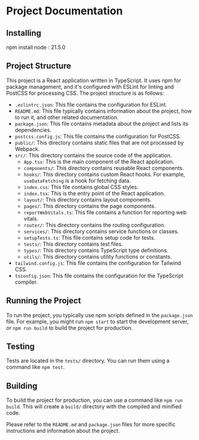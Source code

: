 # Project Documentation

## Installing

npm install
node : 21.5.0

## Project Structure

This project is a React application written in TypeScript. It uses npm for package management, and it's configured with ESLint for linting and PostCSS for processing CSS. The project structure is as follows:

- `.eslintrc.json`: This file contains the configuration for ESLint.
- `README.md`: This file typically contains information about the project, how to run it, and other related documentation.
- `package.json`: This file contains metadata about the project and lists its dependencies.
- `postcss.config.js`: This file contains the configuration for PostCSS.
- `public/`: This directory contains static files that are not processed by Webpack.
- `src/`: This directory contains the source code of the application.
  - `App.tsx`: This is the main component of the React application.
  - `components/`: This directory contains reusable React components.
  - `hooks/`: This directory contains custom React hooks. For example, `useDataFetching` is a hook for fetching data.
  - `index.css`: This file contains global CSS styles.
  - `index.tsx`: This is the entry point of the React application.
  - `layout/`: This directory contains layout components.
  - `pages/`: This directory contains the page components.
  - `reportWebVitals.ts`: This file contains a function for reporting web vitals.
  - `router/`: This directory contains the routing configuration.
  - `services/`: This directory contains service functions or classes.
  - `setupTests.ts`: This file contains setup code for tests.
  - `tests/`: This directory contains test files.
  - `types/`: This directory contains TypeScript type definitions.
  - `utils/`: This directory contains utility functions or constants.
- `tailwind.config.js`: This file contains the configuration for Tailwind CSS.
- `tsconfig.json`: This file contains the configuration for the TypeScript compiler.

## Running the Project

To run the project, you typically use npm scripts defined in the `package.json` file. For example, you might run `npm start` to start the development server, or `npm run build` to build the project for production.

## Testing

Tests are located in the `tests/` directory. You can run them using a command like `npm test`.

## Building

To build the project for production, you can use a command like `npm run build`. This will create a `build/` directory with the compiled and minified code.

Please refer to the `README.md` and `package.json` files for more specific instructions and information about the project.
